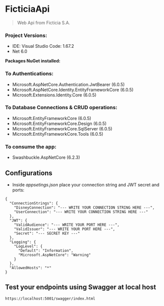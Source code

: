 # FicticiaApi
> Web Api from Ficticia S.A.

### Project Versions:
- IDE: Visual Studio Code: 1.67.2
- Net 6.0

**Packages NuGet installed:**
### To Authentications:
- Microsoft.AspNetCore.Authentication.JwtBearer (6.0.5)
- Microsoft.AspNetCore.Identity.EntityFrameworkCore (6.0.5)
- Microsoft.Extensions.Identity.Core (6.0.5)
### To Database Connections & CRUD operations:
- Microsoft.EntityFrameworkCore (6.0.5)
- Microsoft.EntityFrameworkCore.Design (6.0.5)
- Microsoft.EntityFrameworkCore.SqlServer (6.0.5)
- Microsoft.EntityFrameworkCore.Tools (6.0.5)
### To consume the app:
- Swashbuckle.AspNetCore (6.2.3)

## Configurations

- Inside *appsetings.json* place your connection string and JWT secret and ports:
````
{
  "ConnectionStrings": {
    "DisneyConnection": "--- WRITE YOUR CONNECTION STRING HERE ---",
    "UserConnection": "--- WRITE YOUR CONNECTION STRING HERE ---"
  },  
  "JWT": {
    "ValidAudience": "--- WRITE YOUR PORT HERE ---",
    "ValidIssuer": "--- WRITE YOUR PORT HERE ---",
    "Secret": "--- SECRET KEY ---"
  },
  "Logging": {
    "LogLevel": {
      "Default": "Information",
      "Microsoft.AspNetCore": "Warning"
    }
  },
  "AllowedHosts": "*"
}
````
## Test your endpoints using Swagger at local host

````
https://localhost:5001/swagger/index.html
````



